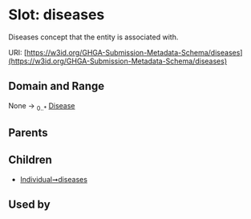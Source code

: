
# Slot: diseases


Diseases concept that the entity is associated with.

URI: [https://w3id.org/GHGA-Submission-Metadata-Schema/diseases](https://w3id.org/GHGA-Submission-Metadata-Schema/diseases)


## Domain and Range

None &#8594;  <sub>0..\*</sub> [Disease](Disease.md)

## Parents


## Children

 *  [Individual➞diseases](Individual_diseases.md)

## Used by

